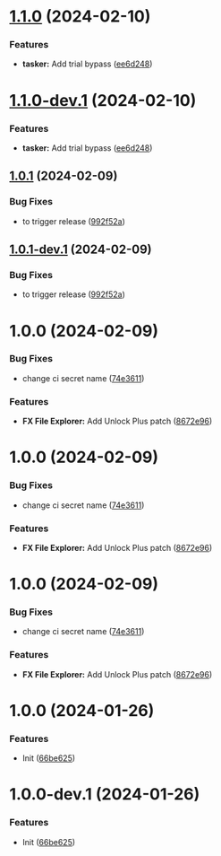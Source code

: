 # [1.1.0](https://github.com/Indranil012/Dropped-Patches/compare/v1.0.1...v1.1.0) (2024-02-10)


### Features

* **tasker:** Add trial bypass ([ee6d248](https://github.com/Indranil012/Dropped-Patches/commit/ee6d24802b4ed6eb7df984461add703369a6a3d8))

# [1.1.0-dev.1](https://github.com/Indranil012/Dropped-Patches/compare/v1.0.1...v1.1.0-dev.1) (2024-02-10)


### Features

* **tasker:** Add trial bypass ([ee6d248](https://github.com/Indranil012/Dropped-Patches/commit/ee6d24802b4ed6eb7df984461add703369a6a3d8))

## [1.0.1](https://github.com/Indranil012/Dropped-Patches/compare/v1.0.0...v1.0.1) (2024-02-09)


### Bug Fixes

* to trigger release ([992f52a](https://github.com/Indranil012/Dropped-Patches/commit/992f52a851d7136970a6db81a444c9e06dec7c1b))

## [1.0.1-dev.1](https://github.com/Indranil012/Dropped-Patches/compare/v1.0.0...v1.0.1-dev.1) (2024-02-09)


### Bug Fixes

* to trigger release ([992f52a](https://github.com/Indranil012/Dropped-Patches/commit/992f52a851d7136970a6db81a444c9e06dec7c1b))

# 1.0.0 (2024-02-09)


### Bug Fixes

* change ci secret name ([74e3611](https://github.com/Indranil012/Dropped-Patches/commit/74e361112aeac08f63e0d5976af7cb12bbd6c5dd))


### Features

* **FX File Explorer:** Add Unlock Plus patch ([8672e96](https://github.com/Indranil012/Dropped-Patches/commit/8672e96217462e31ca5e7ce04ccad23f76d64f16))

# 1.0.0 (2024-02-09)


### Bug Fixes

* change ci secret name ([74e3611](https://github.com/Indranil012/Dropped-Patches/commit/74e361112aeac08f63e0d5976af7cb12bbd6c5dd))


### Features

* **FX File Explorer:** Add Unlock Plus patch ([8672e96](https://github.com/Indranil012/Dropped-Patches/commit/8672e96217462e31ca5e7ce04ccad23f76d64f16))

# 1.0.0 (2024-02-09)


### Bug Fixes

* change ci secret name ([74e3611](https://github.com/Indranil012/Dropped-Patches/commit/74e361112aeac08f63e0d5976af7cb12bbd6c5dd))


### Features

* **FX File Explorer:** Add Unlock Plus patch ([8672e96](https://github.com/Indranil012/Dropped-Patches/commit/8672e96217462e31ca5e7ce04ccad23f76d64f16))

# 1.0.0 (2024-01-26)


### Features

* Init ([66be625](https://github.com/ReVanced/revanced-patches-template/commit/66be625f25ee2d678dac62a5bf4daa631284f8f6))

# 1.0.0-dev.1 (2024-01-26)


### Features

* Init ([66be625](https://github.com/ReVanced/revanced-patches-template/commit/66be625f25ee2d678dac62a5bf4daa631284f8f6))
